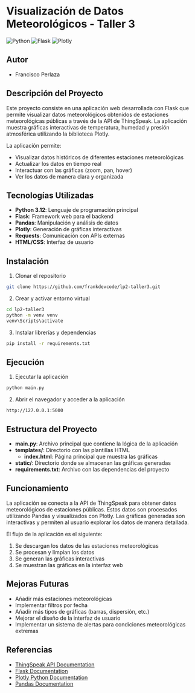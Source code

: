 # Visualización de Datos Meteorológicos - Taller 3

![Python](https://img.shields.io/badge/python-3.12-blue)
![Flask](https://img.shields.io/badge/flask-2.3.3-green)
![Plotly](https://img.shields.io/badge/plotly-6.0.1-orange)

## Autor

- Francisco Perlaza

## Descripción del Proyecto

Este proyecto consiste en una aplicación web desarrollada con Flask que permite visualizar datos meteorológicos obtenidos de estaciones meteorológicas públicas a través de la API de ThingSpeak. La aplicación muestra gráficas interactivas de temperatura, humedad y presión atmosférica utilizando la biblioteca Plotly.

La aplicación permite:
- Visualizar datos históricos de diferentes estaciones meteorológicas
- Actualizar los datos en tiempo real
- Interactuar con las gráficas (zoom, pan, hover)
- Ver los datos de manera clara y organizada

## Tecnologías Utilizadas

- **Python 3.12**: Lenguaje de programación principal
- **Flask**: Framework web para el backend
- **Pandas**: Manipulación y análisis de datos
- **Plotly**: Generación de gráficas interactivas
- **Requests**: Comunicación con APIs externas
- **HTML/CSS**: Interfaz de usuario

## Instalación

1. Clonar el repositorio
```bash
git clone https://github.com/frankdevcode/lp2-taller3.git
```

2. Crear y activar entorno virtual
```bash
cd lp2-taller3
python -m venv venv
venv\Scripts\activate
```

3. Instalar librerías y dependencias
```bash
pip install -r requirements.txt
```
    
## Ejecución

1. Ejecutar la aplicación
```bash
python main.py
```

2. Abrir el navegador y acceder a la aplicación
```
http://127.0.0.1:5000
```

## Estructura del Proyecto

- **main.py**: Archivo principal que contiene la lógica de la aplicación
- **templates/**: Directorio con las plantillas HTML
  - **index.html**: Página principal que muestra las gráficas
- **static/**: Directorio donde se almacenan las gráficas generadas
- **requirements.txt**: Archivo con las dependencias del proyecto

## Funcionamiento

La aplicación se conecta a la API de ThingSpeak para obtener datos meteorológicos de estaciones públicas. Estos datos son procesados utilizando Pandas y visualizados con Plotly. Las gráficas generadas son interactivas y permiten al usuario explorar los datos de manera detallada.

El flujo de la aplicación es el siguiente:
1. Se descargan los datos de las estaciones meteorológicas
2. Se procesan y limpian los datos
3. Se generan las gráficas interactivas
4. Se muestran las gráficas en la interfaz web

## Mejoras Futuras

- Añadir más estaciones meteorológicas
- Implementar filtros por fecha
- Añadir más tipos de gráficas (barras, dispersión, etc.)
- Mejorar el diseño de la interfaz de usuario
- Implementar un sistema de alertas para condiciones meteorológicas extremas

## Referencias

- [ThingSpeak API Documentation](https://www.mathworks.com/help/thingspeak/)
- [Flask Documentation](https://flask.palletsprojects.com/)
- [Plotly Python Documentation](https://plotly.com/python/)
- [Pandas Documentation](https://pandas.pydata.org/docs/)
